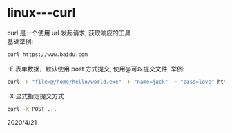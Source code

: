 # linux---curl

curl 是一个使用 url 发起请求, 获取响应的工具  
基础举例:  
```sh
curl https://www.baidu.com
```

-F 表单数据，默认使用 post 方式提交, 使用@可以提交文件, 举例:  
```sh
curl -F "file=@/home/hello/world.exe" -F "name=jack" -F "pass=love" https://helloworld.com/submit
```

-X 显式指定提交方式  
```sh
curl -X POST ...
```


2020/4/21  
